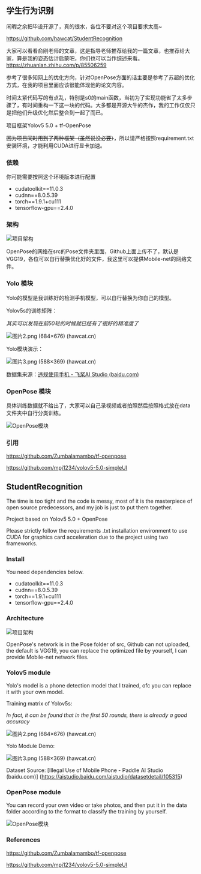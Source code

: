 ## 学生行为识别

闲暇之余把毕设开源了，真的很水，各位不要对这个项目要求太高~

https://github.com/hawcat/StudentRecognition

大家可以看看俞刚老师的文章，这是指导老师推荐给我的一篇文章，也推荐给大家，算是我的姿态估计启蒙吧，你们也可以当作综述来看。https://zhuanlan.zhihu.com/p/85506259

参考了很多知网上的优化方向，针对OpenPose方面的话主要是参考了苏超的优化方式，在我的项目里面应该很能体现他的论文内容。

时间太紧代码写的有点乱，特别是s0的main函数，当初为了实现功能省了太多步骤了，有时间重构一下这一块的代码。大多都是开源大牛的杰作，我的工作仅仅只是把他们升级优化然后整合到一起了而已。

项目框架Yolov5 5.0 + tf-OpenPose

~~因为项目同时用到了两种框架（虽然说没必要）~~，所以请严格按照requirement.txt安装环境，才能利用CUDA进行显卡加速。

### 依赖

你可能需要按照这个环境版本进行配置

- cudatoolkit==11.0.3
- cudnn==8.0.5.39
- torch==1.9.1+cu111
- tensorflow-gpu==2.4.0

### 架构

![项目架构](https://cdn.hawcat.cn/%E5%9B%BE%E7%89%871.png)

OpenPose的网络在src的Pose文件夹里面，Github上面上传不了，默认是VGG19，各位可以自行替换优化好的文件，我这里可以提供Mobile-net的网络文件。

### Yolo 模块

Yolo的模型是我训练好的检测手机模型，可以自行替换为你自己的模型。

Yolov5s的训练矩阵：

*其实可以发现在前50轮的时候就已经有了很好的精准度了*

![图片2.png (684×676) (hawcat.cn)](https://cdn.hawcat.cn/articlePicture/图片2.png)

Yolo模块演示：

![图片3.png (588×369) (hawcat.cn)](https://cdn.hawcat.cn/articlePicture/图片3.png)

数据集来源：[违规使用手机 - 飞桨AI Studio (baidu.com)](https://aistudio.baidu.com/aistudio/datasetdetail/105315)

### OpenPose 模块

具体训练数据就不给出了，大家可以自己录视频或者拍照然后按照格式放在data文件夹中自行分类训练。

![OpenPose模块](https://cdn.hawcat.cn/articlePicture/图片1.png)

### 引用

https://github.com/Zumbalamambo/tf-openpose

https://github.com/mpj1234/yolov5-5.0-simpleUI





## StudentRecognition

The time is too tight and the code is messy, most of it is the masterpiece of open source predecessors, and my job is just to put them together.

Project based on Yolov5 5.0 + OpenPose

Please strictly follow the requirements .txt installation environment to use CUDA for graphics card acceleration due to the project using two frameworks.

### Install

You need dependencies below.

- cudatoolkit==11.0.3
- cudnn==8.0.5.39
- torch==1.9.1+cu111
- tensorflow-gpu==2.4.0

### Architecture

![项目架构](https://cdn.hawcat.cn/%E5%9B%BE%E7%89%871.png)

OpenPose's network is in the Pose folder of src, Github can not uploaded, the default is VGG19, you can replace the optimized file by yourself, I can provide Mobile-net network files.

### Yolov5 module

Yolo's model is a phone detection model that I trained, ofc you can replace it with your own model.

Training matrix of Yolov5s:

*In fact, it can be found that in the first 50 rounds, there is already a good accuracy*

![图片2.png (684×676) (hawcat.cn)](https://cdn.hawcat.cn/articlePicture/图片2.png)

Yolo Module Demo:

![图片3.png (588×369) (hawcat.cn)](https://cdn.hawcat.cn/articlePicture/图片3.png)

Dataset Source: [Illegal Use of Mobile Phone - Paddle AI Studio (baidu.com)] (https://aistudio.baidu.com/aistudio/datasetdetail/105315)

### OpenPose module

You can record your own video or take photos, and then put it in the data folder according to the format to classify the training by yourself.

![OpenPose模块](https://cdn.hawcat.cn/articlePicture/图片1.png)

### References

https://github.com/Zumbalamambo/tf-openpose

https://github.com/mpj1234/yolov5-5.0-simpleUI
